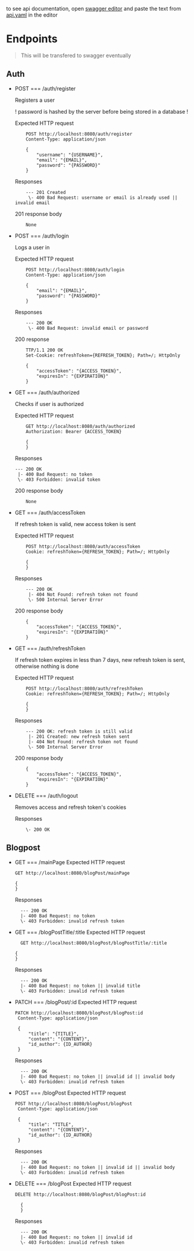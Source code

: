 to see api documentation, open [swagger editor](https://editor.swagger.io) and paste the text from [api.yaml](https://github.com/marekvks/DVWB-Zaverecka-Server/blob/main/docs/api.yaml) in the editor

# Endpoints
> This will be transfered to swagger eventually
## Auth
- POST === /auth/register

    Registers a user

    ! password is hashed by the server before being stored in a database !

    Expected HTTP request
    ```
        POST http://localhost:8080/auth/register
        Content-Type: application/json

        {
            "username": "{USERNAME}",
            "email": "{EMAIL}",
            "password": "{PASSWORD}"
        }
    ```
    Responses
    ```
        --- 201 Created
         \- 400 Bad Request: username or email is already used || invalid email
    ```
    201 response body
    ```
        None
    ```
- POST === /auth/login

    Logs a user in

    Expected HTTP request
    ```
        POST http://localhost:8080/auth/login
        Content-Type: application/json

        {
            "email": "{EMAIL}",
            "password": "{PASSWORD}"
        }
    ```
    Responses
    ```
        --- 200 OK
         \- 400 Bad Request: invalid email or password
    ```
    200 response
    ```
        TTP/1.1 200 OK
        Set-Cookie: refreshToken={REFRESH_TOKEN}; Path=/; HttpOnly

        {
            "accessToken": "{ACCESS_TOKEN}",
            "expiresIn": "{EXPIRATION}"
        }
    ```
- GET === /auth/authorized

    Checks if user is authorized

    Expected HTTP request
    ```
        GET http://localhost:8080/auth/authorized
        Authorization: Bearer {ACCESS_TOKEN}

        {
        }
    ```
    Responses
    ```
    --- 200 OK
     |- 400 Bad Request: no token
     \- 403 Forbidden: invalid token
    ```
    200 response body
    ```
        None
    ```
- GET === /auth/accessToken

    If refresh token is valid, new access token is sent

    Expected HTTP request
    ```
        POST http://localhost:8080/auth/accessToken
        Cookie: refreshToken={REFRESH_TOKEN}; Path=/; HttpOnly

        {
        }
    ```
    Responses
    ```
        --- 200 OK
         |- 404 Not Found: refresh token not found
         \- 500 Internal Server Error
    ```
    200 response body
    ```
        {
            "accessToken": "{ACCESS_TOKEN}",
            "expiresIn": "{EXPIRATION}"
        }
    ```
- GET === /auth/refreshToken

    If refresh token expires in less than 7 days, new refresh token is sent, otherwise nothing is done

    Expected HTTP request
    ```
        POST http://localhost:8080/auth/refreshToken
        Cookie: refreshToken={REFRESH_TOKEN}; Path=/; HttpOnly

        {
        }
    ```
    Responses
    ```
        --- 200 OK: refresh token is still valid
         |- 201 Created: new refresh token sent
         |- 404 Not Found: refresh token not found
         \- 500 Internal Server Error
    ```
    200 response body
    ```
        {
            "accessToken": "{ACCESS_TOKEN}",
            "expiresIn": "{EXPIRATION}"
        }
    ```
- DELETE === /auth/logout

    Removes access and refresh token's cookies

    Responses
    ```
        \- 200 OK
    ```

## Blogpost
- GET === /mainPage
  Expected HTTP request
  ```
  GET http://localhost:8080/blogPost/mainPage

  {
  }
  ```
  Responses
  ```
    --- 200 OK
    |- 400 Bad Request: no token
    \- 403 Forbidden: invalid refresh token
  ```
- GET === /blogPostTitle/:title
  Expected HTTP request
  ```
    GET http://localhost:8080/blogPost/blogPostTitle/:title

  {
  }
  ```
  Responses
  ```
    --- 200 OK
    |- 400 Bad Request: no token || invalid title
    \- 403 Forbidden: invalid refresh token
  ```
- PATCH === /blogPost/:id
  Expected HTTP request
   ```
  PATCH http://localhost:8080/blogPost/blogPost:id
    Content-Type: application/json

    {    
        "title": "{TITLE}",
        "content": "{CONTENT}",
        "id_author": {ID_AUTHOR}
    }
  ```
  Responses
  ```
    --- 200 OK
    |- 400 Bad Request: no token || invalid id || invalid body
    \- 403 Forbidden: invalid refresh token
  ```
- POST === /blogPost
   Expected HTTP request
   ```
  POST http://localhost:8080/blogPost/blogPost
    Content-Type: application/json

    {
        "title": "TITLE",
        "content": "{CONTENT}",
        "id_author": {ID_AUTHOR}
    }
  ```
   Responses
  ```
    --- 200 OK
    |- 400 Bad Request: no token || invalid id || invalid body
    \- 403 Forbidden: invalid refresh token
  ```
- DELETE === /blogPost
  Expected HTTP request
  ```
  DELETE http://localhost:8080/blogPost/blogPost:id

    {
    }
  ```
   Responses
  ```
    --- 200 OK
    |- 400 Bad Request: no token || invalid id
    \- 403 Forbidden: invalid refresh token
  ```
